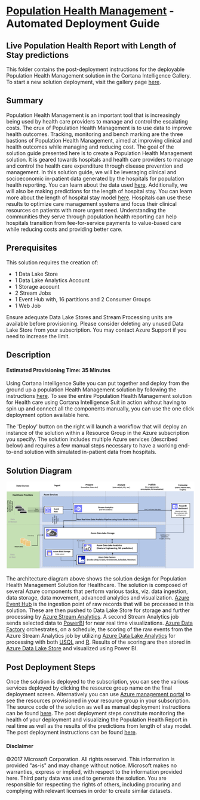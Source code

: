 
# [Population Health Management](https://gallery.cortanaintelligence.com/Solution/db7ef76032514219a88c0af06cbc4073) - Automated Deployment Guide  
## Live Population Health Report with Length of Stay predictions

This folder contains the post-deployment instructions for the deployable Population Health Management solution in the Cortana Intelligence Gallery. To start a new solution deployment, visit the gallery page [here](https://gallery.cortanaintelligence.com/Solution/db7ef76032514219a88c0af06cbc4073).

<Guide type="PostDeploymentGuidance" url="https://github.com/Azure/cortana-intelligence-population-health-management/blob/master/Azure%20Data%20Lake/AutomatedDeploymentGuide/README.md"/>

## <a name="Summary"></a>Summary
<Guide type="Summary">

Population Health Management is an important tool that is increasingly being used by health care providers to manage and control the escalating costs. The crux of Population Health Management is to use data to improve health outcomes. Tracking, monitoring and bench marking are the three bastions of Population Health Management, aimed at improving clinical and health outcomes while managing and reducing cost. 
The goal of the solution guide presented here is to create a Population Health Management solution. It is geared towards hospitals and health care providers to manage and control the health care expenditure through disease prevention and management.
In this solution guide, we will be leveraging clinical and socioeconomic in-patient data generated by the hospitals for population health reporting. You can learn about the data used [here](https://github.com/Azure/cortana-intelligence-population-health-management/tree/master/Azure%20Data%20Lake/ManualDeploymentGuide/Model). Additionally, we will also be making predictions for the length of hospital stay. You can learn more about the length of hospital stay model [here](https://github.com/Azure/cortana-intelligence-population-health-management/tree/master/Azure%20Data%20Lake/ManualDeploymentGuide/Model). Hospitals can use these results to optimize care management systems and focus their clinical resources on patients with more urgent need. Understanding the communities they serve through population health reporting can help hospitals transition from fee-for-service payments to value-based care while reducing costs and providing better care.
</Guide>

## Prerequisites
<Guide type="Prerequisites">
This solution requires the creation of:

* 1 Data Lake Store
* 1 Data Lake Analytics Account
* 1 Storage account
* 2 Stream Jobs 
* 1 Event Hub with, 16 partitions and 2 Consumer Groups
* 1 Web Job 
	
Ensure adequate Data Lake Stores and Stream Processing units are available before provisioning. Please consider deleting any unused Data Lake Store from your subscription. You may contact Azure Support if you need to increase the limit.
</Guide>

## <a name="Description"></a>Description

#### Estimated Provisioning Time: <Guide type="EstimatedTime">35 Minutes</Guide>
<Guide type="Description">

Using Cortana Intelligence Suite you can put together and deploy from the ground up a population Health Management solution by following the instructions [here](https://github.com/Azure/cortana-intelligence-population-health-management/tree/master/Azure%20Data%20Lake/ManualDeploymentGuide). To see the entire Population Health Management solution for Health care using Cortana Intelligence Suit in action without having to spin up and connect all the components manually, you can use the one click deployment option available here.

The 'Deploy' button on the right will launch a workflow that will deploy an instance of the solution within a Resource Group in the Azure subscription you specify. The solution includes multiple Azure services (described below) and requires a few manual steps necessary to have a working end-to-end solution with simulated in-patient data from hospitals. 

## Solution Diagram
![Solution Diagram](https://github.com/Azure/cortana-intelligence-population-health-management/blob/master/Azure%20Data%20Lake/ManualDeploymentGuide/media/PHMarchitecture.PNG?raw=true)

The architecture diagram above shows the solution design for Population Health Management Solution for Healthcare. The solution is composed of several Azure components that perform various tasks, viz. data ingestion, data storage, data movement, advanced analytics and visualization.  [Azure Event Hub](https://azure.microsoft.com/en-us/services/event-hubs/) is the ingestion point of raw records that will be processed in this solution. These are then pushed to Data Lake Store for storage and further processing by [Azure Stream Analytics](https://azure.microsoft.com/en-us/services/stream-analytics/). A second Stream Analytics job sends selected data to [PowerBI](https://powerbi.microsoft.com/) for near real time visualizations. [Azure Data Factory](https://azure.microsoft.com/en-us/services/data-factory/) orchestrates, on a schedule, the scoring of the raw events from the Azure Stream Analytics job by utilizing [Azure Data Lake Analytics](https://azure.microsoft.com/en-us/services/data-lake-analytics/) for processing with both [USQL](https://msdn.microsoft.com/en-us/library/azure/mt591959.aspx) and [R](https://www.r-project.org/about.html). Results of the scoring are then stored in [Azure Data Lake Store](https://azure.microsoft.com/en-us/services/data-lake-store/) and visualized using Power BI.

## Post Deployment Steps
Once the solution is deployed to the subscription, you can see the various services deployed by clicking the resource group name on the final deployment screen. Alternatively you can use [Azure management portal](https://portal.azure.com/) to see the resources provisioned in your resource group in your subscription. The source code of the solution as well as manual deployment instructions can be found [here](https://github.com/Azure/cortana-intelligence-population-health-management/tree/master/Azure%20Data%20Lake/ManualDeploymentGuide). The post deployment steps constitute monitoring the health of your deployment and visualizing the Population Health Report in real time as well as the results of the predictions from length of stay model. The post deployment instructions can be found [here](https://github.com/Azure/cortana-intelligence-population-health-management/blob/master/Azure%20Data%20Lake/AutomatedDeploymentGuide/Post%20Deployment%20Instructions.md).
</Guide>

#### Disclaimer

©2017 Microsoft Corporation. All rights reserved.  This information is provided "as-is" and may change without notice. Microsoft makes no warranties, express or implied, with respect to the information provided here.  Third party data was used to generate the solution.  You are responsible for respecting the rights of others, including procuring and complying with relevant licenses in order to create similar datasets.
